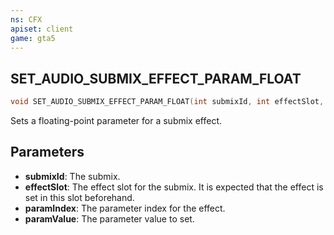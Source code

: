 ```yaml
---
ns: CFX
apiset: client
game: gta5
---
```

## SET_AUDIO_SUBMIX_EFFECT_PARAM_FLOAT

```c
void SET_AUDIO_SUBMIX_EFFECT_PARAM_FLOAT(int submixId, int effectSlot, int paramIndex, float paramValue);
```

Sets a floating-point parameter for a submix effect.

## Parameters
* **submixId**: The submix.
* **effectSlot**: The effect slot for the submix. It is expected that the effect is set in this slot beforehand.
* **paramIndex**: The parameter index for the effect.
* **paramValue**: The parameter value to set.
